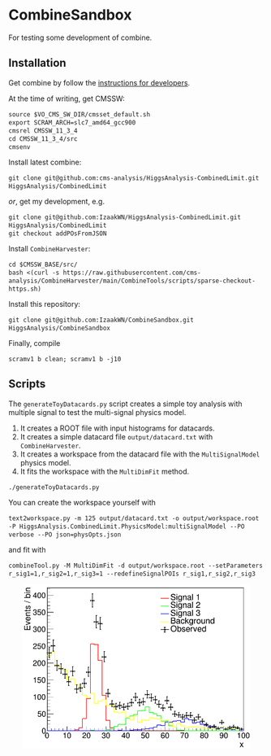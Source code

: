 # CombineSandbox

For testing some development of combine.

## Installation
Get combine by follow the [instructions for developers](https://cms-analysis.github.io/HiggsAnalysis-CombinedLimit/#for-developers).

At the time of writing, get CMSSW:
```
source $VO_CMS_SW_DIR/cmsset_default.sh
export SCRAM_ARCH=slc7_amd64_gcc900
cmsrel CMSSW_11_3_4
cd CMSSW_11_3_4/src
cmsenv
```
Install latest combine:
```
git clone git@github.com:cms-analysis/HiggsAnalysis-CombinedLimit.git HiggsAnalysis/CombinedLimit
```
_or_, get my development, e.g.
```
git clone git@github.com:IzaakWN/HiggsAnalysis-CombinedLimit.git HiggsAnalysis/CombinedLimit
git checkout addPOsFromJSON
```
Install `CombineHarvester`:
```
cd $CMSSW_BASE/src/
bash <(curl -s https://raw.githubusercontent.com/cms-analysis/CombineHarvester/main/CombineTools/scripts/sparse-checkout-https.sh)
```
Install this repository:
```
git clone git@github.com:IzaakWN/CombineSandbox.git HiggsAnalysis/CombineSandbox
```
Finally, compile
```
scramv1 b clean; scramv1 b -j10
```

## Scripts
The `generateToyDatacards.py` script creates a simple toy analysis with multiple signal to test the multi-signal physics model.
1. It creates a ROOT file with input histograms for datacards.
2. It creates a simple datacard file `output/datacard.txt` with `CombineHarvester`.
2. It creates a workspace from the datacard file with the `MultiSignalModel` physics model.
2. It fits the workspace with the `MultiDimFit` method.
```
./generateToyDatacards.py
```

You can create the workspace yourself with
```
text2workspace.py -m 125 output/datacard.txt -o output/workspace.root -P HiggsAnalysis.CombinedLimit.PhysicsModel:multiSignalModel --PO verbose --PO json=physOpts.json
```
and fit with
```
combineTool.py -M MultiDimFit -d output/workspace.root --setParameters r_sig1=1,r_sig2=1,r_sig3=1 --redefineSignalPOIs r_sig1,r_sig2,r_sig3
```

<p align="center" vertical-align: middle>
  <img src="doc/hists.png" alt="Toy analysis" width="450" hspace="20"/>
</p>